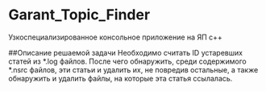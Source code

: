 # Garant_Topic_Finder
Узкоспециализированное консольное приложение на ЯП c++


##Описание решаемой задачи
Необходимо считать ID устаревших статей из *.log файлов. После чего обнаружить, среди содержимого *.nsrc файлов, эти статьи и удалить их, не повредив остальные, а также обнаружить и удалить файлы, на которые эта статья ссылалась. 
